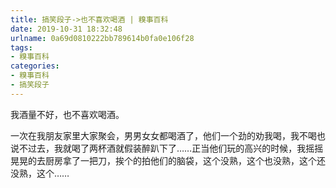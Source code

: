 ```yaml
---
title: 搞笑段子->也不喜欢喝酒 | 糗事百科
date: 2019-10-31 18:32:48
urlname: 0a69d0810222bb789614b0fa0e106f28
tags: 
- 糗事百科
categories:
- 糗事百科
- 搞笑段子
---
```

我酒量不好，也不喜欢喝酒。

一次在我朋友家里大家聚会，男男女女都喝酒了，他们一个劲的劝我喝，我不喝也说不过去，我就喝了两杯酒就假装醉趴下了……正当他们玩的高兴的时候，我摇摇晃晃的去厨房拿了一把刀，挨个的拍他们的脑袋，这个没熟，这个也没熟，这个还没熟，这个……


